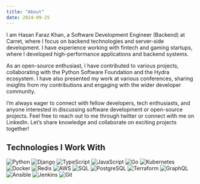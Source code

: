 ```yaml
---
title: "About"
date: 2024-09-25
---
```


I am Hasan Faraz Khan, a Software Development Engineer (Backend) at Carret, where I focus on backend technologies and server-side development. I have experience working with fintech and gaming startups, where I developed high-performance applications and backend systems.

As an open-source enthusiast, I have contributed to various projects, collaborating with the Python Software Foundation and the Hydra ecosystem. I have also presented my work at various conferences, sharing insights from my contributions and engaging with the wider developer community.

I’m always eager to connect with fellow developers, tech enthusiasts, and anyone interested in discussing software development or open-source projects. Feel free to reach out to me through twitter or connect with me on LinkedIn. Let’s share knowledge and collaborate on exciting projects together!

## Technologies I Work With

![Python](https://img.icons8.com/color/48/000000/python.png) ![Django](https://img.icons8.com/color/48/000000/django.png) ![TypeScript](https://img.icons8.com/color/48/000000/typescript.png) ![JavaScript](https://img.icons8.com/color/48/000000/javascript.png) ![Go](https://img.icons8.com/color/48/000000/golang.png) ![Kubernetes](https://img.icons8.com/color/48/000000/kubernetes.png) ![Docker](https://img.icons8.com/color/48/000000/docker.png) ![Redis](https://img.icons8.com/color/48/000000/redis.png) ![AWS](https://img.icons8.com/color/48/000000/amazon-web-services.png) ![SQL](https://img.icons8.com/color/48/000000/sql.png) ![PostgreSQL](https://img.icons8.com/color/48/000000/postgreesql.png) ![Terraform](https://img.icons8.com/color/48/000000/terraform.png) ![GraphQL](https://img.icons8.com/color/48/000000/graphql.png) ![Ansible](https://img.icons8.com/color/48/000000/ansible.png) ![Jenkins](https://img.icons8.com/color/48/000000/jenkins.png) ![Git](https://img.icons8.com/color/48/000000/git.png)



